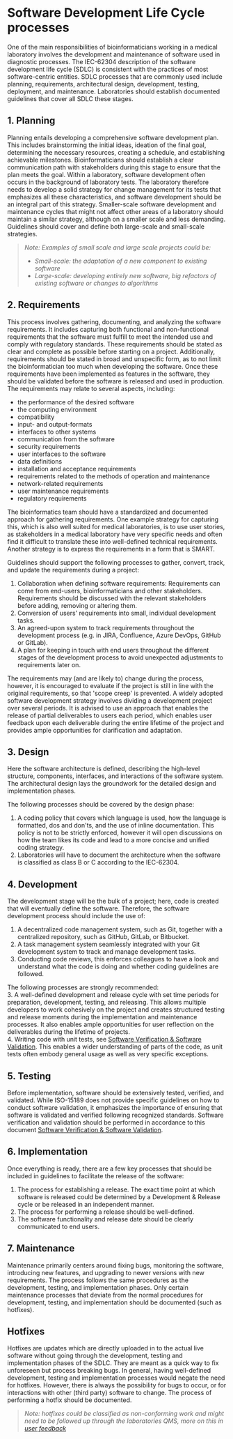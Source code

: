 # Software Development Life Cycle processes

One of the main responsibilities of bioinformaticians working in a medical laboratory involves the development and maintenance of software used in diagnostic processes. The IEC-62304 description of the software development life cycle (SDLC) is consistent with the practices of most software-centric entities. SDLC processes that are commonly used include planning, requirements, architectural design, development, testing, deployment, and maintenance. Laboratories should establish documented guidelines that cover all SDLC these stages.

## 1. Planning

Planning entails developing a comprehensive software development plan. This includes brainstorming the initial ideas, ideation of the final goal, determining the necessary resources, creating a schedule, and establishing achievable milestones. Bioinformaticians should establish a clear communication path with stakeholders during this stage to ensure that the plan meets the goal. Within a laboratory, software development often occurs in the background of laboratory tests. The laboratory therefore needs to develop a solid strategy for change management for its tests that emphasizes all these characteristics, and software development should be an integral part of this strategy. Smaller-scale software development and maintenance cycles that might not affect other areas of a laboratory should maintain a similar strategy, although on a smaller scale and less demanding. Guidelines should cover and define both large-scale and small-scale strategies.

> _Note: Examples of small scale and large scale projects could be:_
>
> -   _Small-scale: the adaptation of a new component to existing software_
> -   _Large-scale: developing entirely new software, big refactors of existing software or changes to algorithms_

## 2. Requirements

This process involves gathering, documenting, and analyzing the software requirements. It includes capturing both functional and non-functional requirements that the software must fulfill to meet the intended use and comply with regulatory standards. These requirements should be stated as clear and complete as possible before starting on a project. Additionally, requirements should be stated in broad and unspecific form, as to not limit the bioinformatician too much when developing the software. Once these requirements have been implemented as features in the software, they should be validated before the software is released and used in production. The requirements may relate to several aspects, including:

-   the performance of the desired software
-   the computing environment
-   compatibility
-   input- and output-formats
-   interfaces to other systems
-   communication from the software
-   security requirements
-   user interfaces to the software
-   data definitions
-   installation and acceptance requirements
-   requirements related to the methods of operation and maintenance
-   network-related requirements
-   user maintenance requirements
-   regulatory requirements

The bioinformatics team should have a standardized and documented approach for gathering requirements. One example strategy for capturing this, which is also well suited for medical laboratories, is to use user stories, as stakeholders in a medical laboratory have very specific needs and often find it difficult to translate these into well-defined technical requirements. Another strategy is to express the requirements in a form that is SMART.

Guidelines should support the following processes to gather, convert, track, and update the requirements during a project:

1. Collaboration when defining software requirements: Requirements can come from end-users, bioinformaticians and other stakeholders. Requirements should be discussed with the relevant stakeholders before adding, removing or altering them.
2. Conversion of users' requirements into small, individual development tasks.
3. An agreed-upon system to track requirements throughout the development process (e.g. in JIRA, Confluence, Azure DevOps, GitHub or GitLab).
4. A plan for keeping in touch with end users throughout the different stages of the development process to avoid unexpected adjustments to requirements later on.

The requirements may (and are likely to) change during the process, however, it is encouraged to evaluate if the project is still in line with the original requirements, so that 'scope creep' is prevented. A widely adopted software development strategy involves dividing a development project over several periods. It is advised to use an approach that enables the release of partial deliverables to users each period, which enables user feedback upon each deliverable during the entire lifetime of the project and provides ample opportunities for clarification and adaptation.

## 3. Design

Here the software architecture is defined, describing the high-level structure, components, interfaces, and interactions of the software system. The architectural design lays the groundwork for the detailed design and implementation phases.

The following processes should be covered by the design phase:

1. A coding policy that covers which language is used, how the language is formatted, dos and don'ts, and the use of inline documentation.
   This policy is not to be strictly enforced, however it will open discussions on how the team likes its code
   and lead to a more concise and unified coding strategy.
2. Laboratories will have to document the architecture when the software is classified as class B or C according to the IEC-62304.

## 4. Development

The development stage will be the bulk of a project; here, code is created that will eventually define the software. Therefore, the software development process should include the use of:

1. A decentralized code management system, such as Git, together with a centralized repository, such as GitHub, GitLab, or Bitbucket.
2. A task management system seamlessly integrated with your Git development system to track and manage development tasks.
3. Conducting code reviews, this enforces colleagues to have a look and understand what the code is doing and whether coding guidelines are followed.

The following processes are strongly recommended:    
3. A well-defined development and release cycle with set time periods for preparation, development, testing, and releasing. This allows multiple developers to work cohesively on the project and creates structured testing and release moments during the implementation and maintenance processes. It also enables ample opportunities for user reflection on the deliverables during the lifetime of projects.   
4. Writing code with unit tests, see [Software Verification & Software Validation](verification_validation.md). This enables a wider understanding of parts of the code, as unit tests often embody general usage as well as very specific exceptions.   


## 5. Testing

Before implementation, software should be extensively tested, verified, and validated. While ISO-15189 does not provide specific guidelines on how to conduct software validation, it emphasizes the importance of ensuring that software is validated and verified following recognized standards. Software verification and validation should be performed in accordance to this document [Software Verification & Software Validation](verification_validation.md).

## 6. Implementation

Once everything is ready, there are a few key processes that should be included in guidelines to facilitate the release of the software:

1. The process for establishing a release. The exact time point at which software is released could be determined
   by a Development & Release cycle or be released in an independent manner.
2. The process for performing a release should be well-defined.
3. The software functionality and release date should be clearly communicated to end users.

## 7. Maintenance

Maintenance primarily centers around fixing bugs, monitoring the software, introducing new features, and upgrading to newer versions with new requirements. The process follows the same procedures as the development, testing, and implementation phases. Only certain maintenance processes that deviate from the normal procedures for development, testing, and implementation should be documented (such as hotfixes).

## Hotfixes

Hotfixes are updates which are directly uploaded in to the actual live software without going through the development, testing and implementation phases of the SDLC. They are meant as a quick way to fix unforeseen but process breaking bugs. In general, having well-defined development, testing and implementation processes would negate the need for hotfixes. However, there is always the possibility for bugs to occur, or for interactions with other (third party) software to change. The process of performing a hotfix should be documented. 

> _Note: hotfixes could be classified as non-conforming work and might need to be followed up through the laboratories QMS, more on this in [user feedback](feedback.md)_
